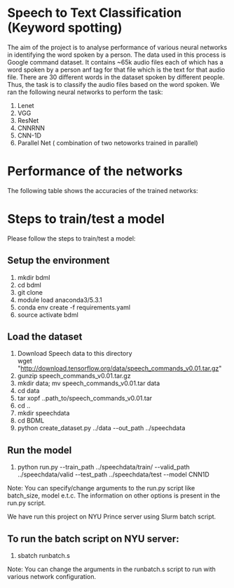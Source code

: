 # Speech to Text Classification (Keyword spotting)
The aim of the project is to analyse performance of various neural networks in identifying the word spoken by a person. The data used in this process is Google command dataset. It contains ~65k audio files each of which has a word spoken by a person  anf tag for that file which is the text for that audio file. There are 30 different words in the dataset spoken by different people. Thus, the task is to classify the audio files based on the word spoken. We ran the following neural networks to perform the task:
1. Lenet
2. VGG
3. ResNet
4. CNNRNN
5. CNN-1D
6. Parallel Net ( combination of two netoworks trained in parallel)

# Performance of the networks
The following table shows the accuracies of the trained networks:


# Steps to train/test a model
Please follow the steps to train/test a model: 
## Setup the environment
  1. mkdir bdml 
  2. cd bdml 
  3. git clone 
  4. module load anaconda3/5.3.1
  4. conda env create -f requirements.yaml
  6. source activate bdml
  
## Load the dataset
  1. Download Speech data to this directory  <br />
     wget "http://download.tensorflow.org/data/speech_commands_v0.01.tar.gz"
  2. gunzip speech_commands_v0.01.tar.gz
  3. mkdir data; mv speech_commands_v0.01.tar data
  4. cd data
  5. tar xopf ..path_to/speech_commands_v0.01.tar 
  6. cd ..
  7. mkdir speechdata 
  8. cd BDML
  9. python create_dataset.py ../data --out_path ../speechdata

## Run the model
  1. python run.py --train_path ../speechdata/train/ --valid_path ../speechdata/valid --test_path ../speechdata/test --model CNN1D 
  
  Note: You can specify/change arguments to the run.py script like batch_size, model e.t.c. The information on other options is present in the run.py script.


We have run this project on NYU Prince server using Slurm batch script.
## To run the batch script on NYU server: 
  1. sbatch runbatch.s
  
  Note: You can change the arguments in the runbatch.s script to run with various network configuration.



